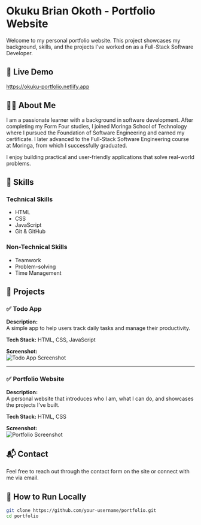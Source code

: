 # Okuku Brian Okoth - Portfolio Website

Welcome to my personal portfolio website. This project showcases my background, skills, and the projects I’ve worked on as a Full-Stack Software Developer.

## 🔗 Live Demo

https://okuku-portfolio.netlify.app

## 🧑‍💻 About Me

I am a passionate learner with a background in software development. After completing my Form Four studies, I joined Moringa School of Technology where I pursued the Foundation of Software Engineering and earned my certificate. I later advanced to the Full-Stack Software Engineering course at Moringa, from which I successfully graduated.

I enjoy building practical and user-friendly applications that solve real-world problems.

## 💼 Skills

### Technical Skills
- HTML
- CSS
- JavaScript
- Git & GitHub

### Non-Technical Skills
- Teamwork
- Problem-solving
- Time Management

## 📁 Projects

### ✅ Todo App

**Description:**  
A simple app to help users track daily tasks and manage their productivity.

**Tech Stack:** HTML, CSS, JavaScript

**Screenshot:**  
![Todo App Screenshot](https://via.placeholder.com/600x400?text=Todo+App+Screenshot)

---

### ✅ Portfolio Website

**Description:**  
A personal website that introduces who I am, what I can do, and showcases the projects I’ve built.

**Tech Stack:** HTML, CSS

**Screenshot:**  
![Portfolio Screenshot](https://via.placeholder.com/600x400?text=Portfolio+Website+Screenshot)

## 📬 Contact

Feel free to reach out through the contact form on the site or connect with me via email.

## 🚀 How to Run Locally

```bash
git clone https://github.com/your-username/portfolio.git
cd portfolio
